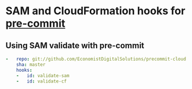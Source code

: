 # SAM and CloudFormation hooks for [pre-commit](https://pre-commit.com)

## Using SAM validate with pre-commit

```yaml
-   repo: git://github.com/EconomistDigitalSolutions/precommit-cloud
    sha: master
    hooks:
    -   id: validate-sam
    -   id: validate-cf
```